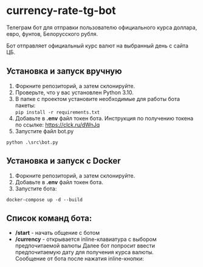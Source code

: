 # currency-rate-tg-bot
Телеграм бот для отправки пользователю официального курса доллара, евро, фунтов, Белорусского рубля.

Бот отправляет официальный курс валют на выбранный день с сайта ЦБ.

## Установка и запуск вручную
1. Форкните репозиторий, а затем склонируйте.
2. Проверьте, что у вас установлен Python 3.10.
3. В папке с проектом установите необходимые для работы бота пакеты:  
`pip install -r requirements.txt`
4. Добавьте в **.env** файл токен бота. Инструкция по получению токена по ссылке: https://clck.ru/dWnJq  
5. Запустите файл bot.py  
```shell
python .\src\bot.py 
```

## Установка и запуск с Docker
1. Форкните репозиторий, а затем склонируйте.
2. Добавьте в **.env** файл токен бота.
3. Запустите бота:  
```shell
docker-compose up -d --build
```
## Список команд бота:
- **/start** - начать общение с ботом
- **/currency** - открывается inline-клавиатура с выбором предпочитаемой валюты
Далее бот попросит ввести предпочитаемую дату для получения курса валюты.  
Сообщение от бота после нажатия inline-кнопки:
